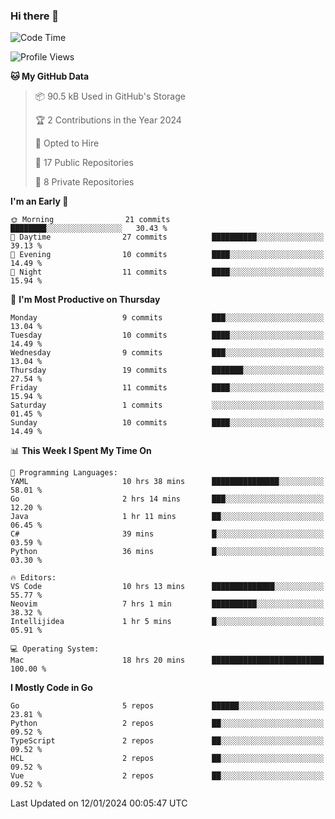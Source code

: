 ### Hi there 👋
<!--![visitors](https://visitor-badge.glitch.me/badge?page_id=d0zingcat)-->
<!--
**d0zingcat/d0zingcat** is a ✨ _special_ ✨ repository because its `README.md` (this file) appears on your GitHub profile.

Here are some ideas to get you started:

- 🔭 I’m currently working on ...
- 🌱 I’m currently learning ...
- 👯 I’m looking to collaborate on ...
- 🤔 I’m looking for help with ...
- 💬 Ask me about ...
- 📫 How to reach me: ...
- 😄 Pronouns: ...
- ⚡ Fun fact: ...
-->
<!--START_SECTION:waka-->
![Code Time](http://img.shields.io/badge/Code%20Time-3%2C299%20hrs%2027%20mins-blue)

![Profile Views](http://img.shields.io/badge/Profile%20Views-0-blue)

**🐱 My GitHub Data** 

> 📦 90.5 kB Used in GitHub's Storage 
 > 
> 🏆 2 Contributions in the Year 2024
 > 
> 💼 Opted to Hire
 > 
> 📜 17 Public Repositories 
 > 
> 🔑 8 Private Repositories 
 > 
**I'm an Early 🐤** 

```text
🌞 Morning                21 commits          ████████░░░░░░░░░░░░░░░░░   30.43 % 
🌆 Daytime                27 commits          ██████████░░░░░░░░░░░░░░░   39.13 % 
🌃 Evening                10 commits          ████░░░░░░░░░░░░░░░░░░░░░   14.49 % 
🌙 Night                  11 commits          ████░░░░░░░░░░░░░░░░░░░░░   15.94 % 
```
📅 **I'm Most Productive on Thursday** 

```text
Monday                   9 commits           ███░░░░░░░░░░░░░░░░░░░░░░   13.04 % 
Tuesday                  10 commits          ████░░░░░░░░░░░░░░░░░░░░░   14.49 % 
Wednesday                9 commits           ███░░░░░░░░░░░░░░░░░░░░░░   13.04 % 
Thursday                 19 commits          ███████░░░░░░░░░░░░░░░░░░   27.54 % 
Friday                   11 commits          ████░░░░░░░░░░░░░░░░░░░░░   15.94 % 
Saturday                 1 commits           ░░░░░░░░░░░░░░░░░░░░░░░░░   01.45 % 
Sunday                   10 commits          ████░░░░░░░░░░░░░░░░░░░░░   14.49 % 
```


📊 **This Week I Spent My Time On** 

```text
💬 Programming Languages: 
YAML                     10 hrs 38 mins      ███████████████░░░░░░░░░░   58.01 % 
Go                       2 hrs 14 mins       ███░░░░░░░░░░░░░░░░░░░░░░   12.20 % 
Java                     1 hr 11 mins        ██░░░░░░░░░░░░░░░░░░░░░░░   06.45 % 
C#                       39 mins             █░░░░░░░░░░░░░░░░░░░░░░░░   03.59 % 
Python                   36 mins             █░░░░░░░░░░░░░░░░░░░░░░░░   03.30 % 

🔥 Editors: 
VS Code                  10 hrs 13 mins      ██████████████░░░░░░░░░░░   55.77 % 
Neovim                   7 hrs 1 min         ██████████░░░░░░░░░░░░░░░   38.32 % 
Intellijidea             1 hr 5 mins         █░░░░░░░░░░░░░░░░░░░░░░░░   05.91 % 

💻 Operating System: 
Mac                      18 hrs 20 mins      █████████████████████████   100.00 % 
```

**I Mostly Code in Go** 

```text
Go                       5 repos             ██████░░░░░░░░░░░░░░░░░░░   23.81 % 
Python                   2 repos             ██░░░░░░░░░░░░░░░░░░░░░░░   09.52 % 
TypeScript               2 repos             ██░░░░░░░░░░░░░░░░░░░░░░░   09.52 % 
HCL                      2 repos             ██░░░░░░░░░░░░░░░░░░░░░░░   09.52 % 
Vue                      2 repos             ██░░░░░░░░░░░░░░░░░░░░░░░   09.52 % 
```




 Last Updated on 12/01/2024 00:05:47 UTC
<!--END_SECTION:waka-->


